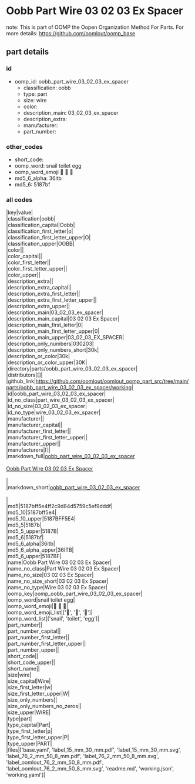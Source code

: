 # Oobb Part Wire 03 02 03 Ex Spacer  

note: This is part of OOMP the Oopen Organization Method For Parts. For more details: https://github.com/oomlout/oomp_base

##  part details





### id
* oomp_id: oobb_part_wire_03_02_03_ex_spacer
  * classification: oobb
  * type: part
  * size: wire
  * color: 
  * description_main: 03_02_03_ex_spacer
  * description_extra: 
  * manufacturer: 
  * part_number: 

### other_codes
* short_code: 
* oomp_word: snail toilet egg
* oomp_word_emoji :snail: :toilet: :egg:
* md5_6_alpha: 36itb
* md5_6: 5187bf

### all codes 
|key|value|  
|classification|oobb|  
|classification_capital|Oobb|  
|classification_first_letter|o|  
|classification_first_letter_upper|O|  
|classification_upper|OOBB|  
|color||  
|color_capital||  
|color_first_letter||  
|color_first_letter_upper||  
|color_upper||  
|description_extra||  
|description_extra_capital||  
|description_extra_first_letter||  
|description_extra_first_letter_upper||  
|description_extra_upper||  
|description_main|03_02_03_ex_spacer|  
|description_main_capital|03 02 03 Ex Spacer|  
|description_main_first_letter|0|  
|description_main_first_letter_upper|0|  
|description_main_upper|03_02_03_EX_SPACER|  
|description_only_numbers|030203|  
|description_only_numbers_short|30k|  
|description_or_color|30k|  
|description_or_color_upper|30K|  
|directory|parts/oobb_part_wire_03_02_03_ex_spacer|  
|distributors|[]|  
|github_link|https://github.com/oomlout/oomlout_oomp_part_src/tree/main/parts/oobb_part_wire_03_02_03_ex_spacer/working|  
|id|oobb_part_wire_03_02_03_ex_spacer|  
|id_no_class|part_wire_03_02_03_ex_spacer|  
|id_no_size|03_02_03_ex_spacer|  
|id_no_type|wire_03_02_03_ex_spacer|  
|manufacturer||  
|manufacturer_capital||  
|manufacturer_first_letter||  
|manufacturer_first_letter_upper||  
|manufacturer_upper||  
|manufacturers|[]|  
|markdown_full|[oobb_part_wire_03_02_03_ex_spacer](https://github.com/oomlout/oomlout_oomp_part_src/tree/main/parts/oobb_part_wire_03_02_03_ex_spacer/working)<br>[](https://github.com/oomlout/oomlout_oomp_part_src/tree/main/parts/oobb_part_wire_03_02_03_ex_spacer/working)<br>[Oobb Part Wire 03 02 03 Ex Spacer](https://github.com/oomlout/oomlout_oomp_part_src/tree/main/parts/oobb_part_wire_03_02_03_ex_spacer/working)<br><br>|  
|markdown_short|[oobb_part_wire_03_02_03_ex_spacer](https://github.com/oomlout/oomlout_oomp_part_src/tree/main/parts/oobb_part_wire_03_02_03_ex_spacer/working)<br><br>|  
|md5|5187bff5e4ff2c9d84d5759c5ef9dddf|  
|md5_10|5187bff5e4|  
|md5_10_upper|5187BFF5E4|  
|md5_5|5187b|  
|md5_5_upper|5187B|  
|md5_6|5187bf|  
|md5_6_alpha|36itb|  
|md5_6_alpha_upper|36ITB|  
|md5_6_upper|5187BF|  
|name|Oobb Part Wire 03 02 03 Ex Spacer|  
|name_no_class|Part Wire 03 02 03 Ex Spacer|  
|name_no_size|03 02 03 Ex Spacer|  
|name_no_size_short|03 02 03 Ex Spacer|  
|name_no_type|Wire 03 02 03 Ex Spacer|  
|oomp_key|oomp_oobb_part_wire_03_02_03_ex_spacer|  
|oomp_word|snail toilet egg|  
|oomp_word_emoji|:snail: :toilet: :egg:|  
|oomp_word_emoji_list|[':snail:', ':toilet:', ':egg:']|  
|oomp_word_list|['snail', 'toilet', 'egg']|  
|part_number||  
|part_number_capital||  
|part_number_first_letter||  
|part_number_first_letter_upper||  
|part_number_upper||  
|short_code||  
|short_code_upper||  
|short_name||  
|size|wire|  
|size_capital|Wire|  
|size_first_letter|w|  
|size_first_letter_upper|W|  
|size_only_numbers||  
|size_only_numbers_no_zeros||  
|size_upper|WIRE|  
|type|part|  
|type_capital|Part|  
|type_first_letter|p|  
|type_first_letter_upper|P|  
|type_upper|PART|  
|files|['base.yaml', 'label_15_mm_30_mm.pdf', 'label_15_mm_30_mm.svg', 'label_76_2_mm_50_8_mm.pdf', 'label_76_2_mm_50_8_mm.svg', 'label_oomlout_76_2_mm_50_8_mm.pdf', 'label_oomlout_76_2_mm_50_8_mm.svg', 'readme.md', 'working.json', 'working.yaml']|  
